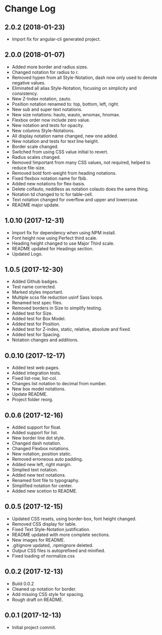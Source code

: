 # Change Log

## 2.0.2 (2018-01-23)

- Import fix for angular-cli generated project.

## 2.0.0 (2018-01-07)

- Added more border and radius sizes.
- Changed notation for radius to r.
- Removed hypen from all Style-Notation, dash now only used to denote negative values.
- Eliminated all alias Style-Notation, focusing on simplicity and consistency.
- New Z-Index notation, zauto.
- Position notation renamed to: top, bottom, left, right.
- New sub and super text notations.
- New size notations: hauto, wauto, wnomax, hnomax.
- Flexbox order now include zero value.
- New notation and tests for opacity.
- New columns Style-Notations.
- All display notation name changed, new one added.
- New notation and tests for text line height.
- Border scale changed.
- Switched from using CSS value initial to revert.
- Radius scales changed.
- Removed !important from many CSS values, not required, helped to reduce file-size.
- Removed bold font-weight from heading notations.
- Fixed flexbox notation name for fbib.
- Added new notations for flex-basis.
- Delete colfauto, neddless as notation colauto does the same thing.
- Notation td changed to tc for table-cell.
- Text notation changed for overflow and upper and lowercase.
- README major update.

## 1.0.10 (2017-12-31)

- Import fix for dependency when using NPM install.
- Font height now using Perfect third scale.
- Heading height changed to use Major Third scale.
- README updated for Headings section.
- Updated Logo.

## 1.0.5 (2017-12-30)

- Added Github badges.
- Test name corrected.
- Marked styles important.
- Multiple scss file reduction usinf Sass loops.
- Renamed test spec files.
- Removed borders in Size to simplify testing.
- Added test for Size.
- Added test for Box Model.
- Added test for Position.
- Added test for Z-index, static, relative, absolute and fixed.
- Added test for Spacing.
- Notation changes and additions.

## 0.0.10 (2017-12-17)

- Added test web pages.
- Added integration tests.
- Fixed list-row, list-col.
- Changes list notation to decimal from number.
- New box model notations.
- Update README.
- Project folder reorg.

## 0.0.6 (2017-12-16)

- Added support for float.
- Added support for list.
- New border line dot style.
- Changed dash notation.
- Changed Flexbox notations.
- New notation, position static.
- Removed erroneous auto padding.
- Added new left, right margin.
- Simplied text notation.
- Added new text notations.
- Renamed font file to typography.
- Simplified notation for center.
- Added new scetion to README.

## 0.0.5 (2017-12-15)

- Updated CSS resets, using border-box, font height changed.
- Removed CSS display for table.
- Fixed Text Style-Notation justification.
- README updated with more complete sections.
- New images for README.
- .gitignore updated, .npmignore deleted.
- Output CSS files is autoprefixed and minified.
- Fixed loading of normalize.css

## 0.0.2 (2017-12-13)

- Build 0.0.2
- Cleaned up notation for border.
- Add missing CSS style for spacing.
- Rough draft on README.

## 0.0.1 (2017-12-13)

- Initial project commit.

